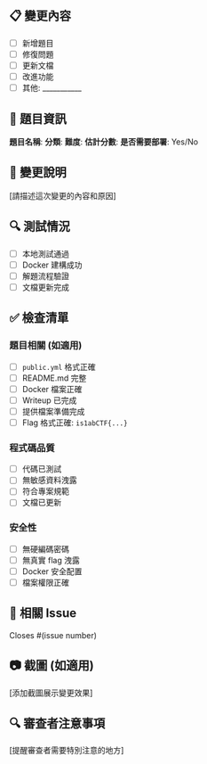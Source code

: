 ## 📋 變更內容

- [ ] 新增題目
- [ ] 修復問題
- [ ] 更新文檔
- [ ] 改進功能
- [ ] 其他: ___________

## 🎯 題目資訊

**題目名稱**: 
**分類**: 
**難度**: 
**估計分數**: 
**是否需要部署**: Yes/No

## 📝 變更說明

[請描述這次變更的內容和原因]

## 🔍 測試情況

- [ ] 本地測試通過
- [ ] Docker 建構成功
- [ ] 解題流程驗證
- [ ] 文檔更新完成

## ✅ 檢查清單

### 題目相關 (如適用)
- [ ] `public.yml` 格式正確
- [ ] README.md 完整
- [ ] Docker 檔案正確
- [ ] Writeup 已完成
- [ ] 提供檔案準備完成
- [ ] Flag 格式正確: `is1abCTF{...}`

### 程式碼品質
- [ ] 代碼已測試
- [ ] 無敏感資料洩露
- [ ] 符合專案規範
- [ ] 文檔已更新

### 安全性
- [ ] 無硬編碼密碼
- [ ] 無真實 flag 洩露
- [ ] Docker 安全配置
- [ ] 檔案權限正確

## 🔗 相關 Issue

Closes #(issue number)

## 📷 截圖 (如適用)

[添加截圖展示變更效果]

## 🔍 審查者注意事項

[提醒審查者需要特別注意的地方]